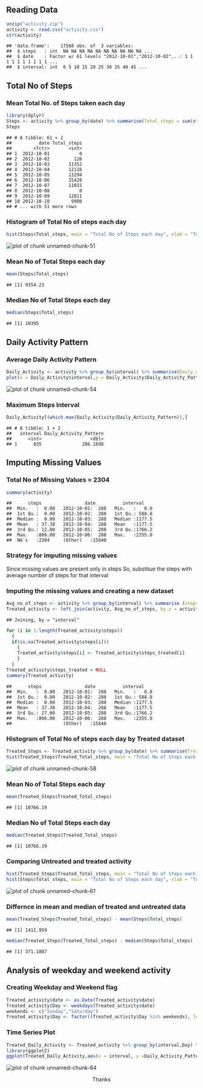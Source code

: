 

## Reading Data


```r
unzip("activity.zip")
activity <- read.csv("activity.csv")
str(activity)
```

```
## 'data.frame':	17568 obs. of  3 variables:
##  $ steps   : int  NA NA NA NA NA NA NA NA NA NA ...
##  $ date    : Factor w/ 61 levels "2012-10-01","2012-10-02",..: 1 1 1 1 1 1 1 1 1 1 ...
##  $ interval: int  0 5 10 15 20 25 30 35 40 45 ...
```
## Total No of Steps
### Mean Total No. of Steps taken each day

```r
library(dplyr)
Steps <- activity %>% group_by(date) %>% summarise(Total_steps = sum(steps,na.rm = T))
Steps
```

```
## # A tibble: 61 × 2
##          date Total_steps
##        <fctr>       <int>
## 1  2012-10-01           0
## 2  2012-10-02         126
## 3  2012-10-03       11352
## 4  2012-10-04       12116
## 5  2012-10-05       13294
## 6  2012-10-06       15420
## 7  2012-10-07       11015
## 8  2012-10-08           0
## 9  2012-10-09       12811
## 10 2012-10-10        9900
## # ... with 51 more rows
```
### Histogram of Total No of steps each day

```r
hist(Steps$Total_steps, main = "Total No of Steps each day", xlab = "Total No of Steps", col = "red")
```

![plot of chunk unnamed-chunk-51](figure/unnamed-chunk-51-1.png)

### Mean No of Total Steps each day

```r
mean(Steps$Total_steps)
```

```
## [1] 9354.23
```
### Median No of Total Steps each day

```r
median(Steps$Total_steps)
```

```
## [1] 10395
```
## Daily Activity Pattern
### Average Daily Activity Pattern

```r
Daily_Activity <- activity %>% group_by(interval) %>% summarise(Daily_Activity_Pattern = mean(steps,na.rm = T))
plot(x = Daily_Activity$interval,y = Daily_Activity$Daily_Activity_Pattern,type = "l" )
```

![plot of chunk unnamed-chunk-54](figure/unnamed-chunk-54-1.png)
### Maximum Steps Interval

```r
Daily_Activity[(which.max(Daily_Activity$Daily_Activity_Pattern)),]
```

```
## # A tibble: 1 × 2
##   interval Daily_Activity_Pattern
##      <int>                  <dbl>
## 1      835               206.1698
```
## Imputing Missing Values
### Total No of Missing Values = 2304

```r
summary(activity)
```

```
##      steps                date          interval     
##  Min.   :  0.00   2012-10-01:  288   Min.   :   0.0  
##  1st Qu.:  0.00   2012-10-02:  288   1st Qu.: 588.8  
##  Median :  0.00   2012-10-03:  288   Median :1177.5  
##  Mean   : 37.38   2012-10-04:  288   Mean   :1177.5  
##  3rd Qu.: 12.00   2012-10-05:  288   3rd Qu.:1766.2  
##  Max.   :806.00   2012-10-06:  288   Max.   :2355.0  
##  NA's   :2304     (Other)   :15840
```
### Strategy for imputing missing values
Since missing values are present only in steps
So, substitue the steps with average number of steps for that interval
### Imputing the missing values and creating a new dataset

```r
Avg_no_of_steps <- activity %>% group_by(interval) %>% summarise (steps_treated = mean(steps,na.rm = T))
Treated_activity <- left_join(activity, Avg_no_of_steps, by.x = activity$interval, by.y = Avg_no_of_steps$interval)
```

```
## Joining, by = "interval"
```

```r
for (i in 1:length(Treated_activity$steps))
  {
  if(is.na(Treated_activity$steps[i]))
    {
    Treated_activity$steps[i] <- Treated_activity$steps_treated[i]
    }
  }
Treated_activity$steps_treated = NULL
summary(Treated_activity)
```

```
##      steps                date          interval     
##  Min.   :  0.00   2012-10-01:  288   Min.   :   0.0  
##  1st Qu.:  0.00   2012-10-02:  288   1st Qu.: 588.8  
##  Median :  0.00   2012-10-03:  288   Median :1177.5  
##  Mean   : 37.38   2012-10-04:  288   Mean   :1177.5  
##  3rd Qu.: 27.00   2012-10-05:  288   3rd Qu.:1766.2  
##  Max.   :806.00   2012-10-06:  288   Max.   :2355.0  
##                   (Other)   :15840
```
###
### Histogram of Total No of steps each day by Treated dataset

```r
Treated_Steps <- Treated_activity %>% group_by(date) %>% summarise(Treated_Total_steps = sum(steps))
hist(Treated_Steps$Treated_Total_steps, main = "Total No of Steps each day", xlab = "Total No of Steps", col = "blue")
```

![plot of chunk unnamed-chunk-58](figure/unnamed-chunk-58-1.png)

### Mean No of Total Steps each day

```r
mean(Treated_Steps$Treated_Total_steps)
```

```
## [1] 10766.19
```
### Median No of Total Steps each day

```r
median(Treated_Steps$Treated_Total_steps)
```

```
## [1] 10766.19
```
### Comparing Untreated and treated activity

```r
hist(Treated_Steps$Treated_Total_steps, main = "Total No of Steps each day", xlab = "Total No of Steps", border = "blue", breaks = 10)
hist(Steps$Total_steps, main = "Total No of Steps each day", xlab = "Total No of Steps",border = "red" ,breaks = 10, add = T)
```

![plot of chunk unnamed-chunk-61](figure/unnamed-chunk-61-1.png)
### Differnce in mean and median of treated and untreated data

```r
mean(Treated_Steps$Treated_Total_steps) - mean(Steps$Total_steps)
```

```
## [1] 1411.959
```

```r
median(Treated_Steps$Treated_Total_steps) - median(Steps$Total_steps)
```

```
## [1] 371.1887
```
## Analysis of weekday and weekend activity
### Creating Weekday and Weekend flag

```r
Treated_activity$date <- as.Date(Treated_activity$date)
Treated_activity$Day <- weekdays(Treated_activity$date)
weekends <- c("Sunday","Saturday")
Treated_activity$Day <- factor((Treated_activity$Day %in% weekends), levels = c(TRUE,FALSE), labels = c("Weekends","Weekdays"))
```
### Time Series Plot

```r
Treated_Daily_Activity <- Treated_activity %>% group_by(interval,Day) %>% summarise(Daily_Activity_Pattern = mean(steps,na.rm = T))
library(ggplot2)
ggplot(Treated_Daily_Activity,aes(x = interval, y =Daily_Activity_Pattern ), fill = Day) + geom_line() + facet_grid(.~Day)
```

![plot of chunk unnamed-chunk-64](figure/unnamed-chunk-64-1.png)

<p style= "text-align:center;">Thanks</p>
